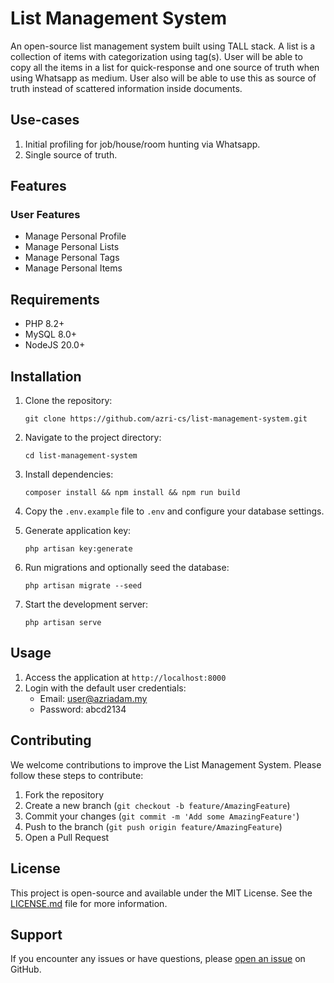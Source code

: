 # List Management System

An open-source list management system built using TALL stack. A list is a collection of items with categorization using tag(s).
User will be able to copy all the items in a list for quick-response and one source of truth when using Whatsapp as medium.
User also will be able to use this as source of truth instead of scattered information inside documents.

## Use-cases
1. Initial profiling for job/house/room hunting via Whatsapp.
2. Single source of truth.

## Features

### User Features
- Manage Personal Profile
- Manage Personal Lists
- Manage Personal Tags
- Manage Personal Items

## Requirements

- PHP 8.2+
- MySQL 8.0+
- NodeJS 20.0+

## Installation

1. Clone the repository:
   ```
   git clone https://github.com/azri-cs/list-management-system.git
   ```

2. Navigate to the project directory:
   ```
   cd list-management-system
   ```

3. Install dependencies:
   ```
   composer install && npm install && npm run build
   ```

4. Copy the `.env.example` file to `.env` and configure your database settings.

5. Generate application key:
   ```
   php artisan key:generate
   ```

6. Run migrations and optionally seed the database:
   ```
   php artisan migrate --seed
   ```

7. Start the development server:
   ```
   php artisan serve
   ```

## Usage

1. Access the application at `http://localhost:8000`
2. Login with the default user credentials:
    - Email: user@azriadam.my
    - Password: abcd2134

## Contributing

We welcome contributions to improve the List Management System. Please follow these steps to contribute:

1. Fork the repository
2. Create a new branch (`git checkout -b feature/AmazingFeature`)
3. Commit your changes (`git commit -m 'Add some AmazingFeature'`)
4. Push to the branch (`git push origin feature/AmazingFeature`)
5. Open a Pull Request

## License

This project is open-source and available under the MIT License. See the [LICENSE.md](LICENSE.md) file for more information.

## Support

If you encounter any issues or have questions, please [open an issue](https://github.com/azri-cs/list-management-system/issues) on GitHub.
